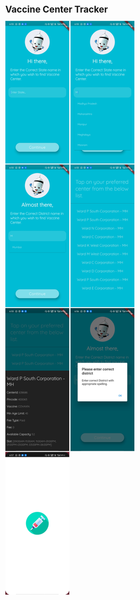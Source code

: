 # Vaccine Center Tracker

<img src="screenshots/s1.jpg" width="200">
<img src="screenshots/s2.jpg" width="200">
<img src="screenshots/s3.jpg" width="200">
<img src="screenshots/s4.jpg" width="200">
<img src="screenshots/s5.jpg" width="200">
<img src="screenshots/s6.jpg" width="200">
<img src="screenshots/s7.jpg" width="200">
